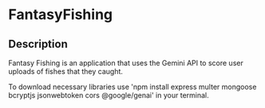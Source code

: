# FantasyFishing

## Description

Fantasy Fishing is an application that uses the Gemini API to score user uploads of fishes that they caught.

To download necessary libraries use
'npm install express multer mongoose bcryptjs jsonwebtoken cors @google/genai' in your terminal.
